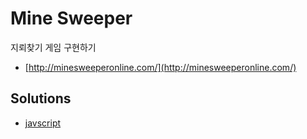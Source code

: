 # Mine Sweeper

지뢰찾기 게임 구현하기

* [http://minesweeperonline.com/](http://minesweeperonline.com/)

## Solutions
* [javscript](js)



